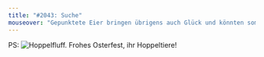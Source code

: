 ```yaml
---
title: "#2043: Suche"
mouseover: "Gepunktete Eier bringen übrigens auch Glück und könnten somit ebenfalls bei der Eiersuche helfen."
---
```


PS: 
<img src="http://www.fonflatter.de/bilder/ostern2011.png" alt="Hoppelfluff." />
Frohes Osterfest, ihr Hoppeltiere!


